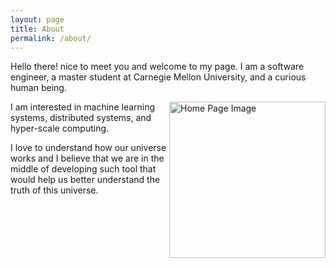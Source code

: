 ```yaml
---
layout: page
title: About
permalink: /about/
---
```


Hello there! nice to meet you and welcome to my page. I am a software engineer, a master student at Carnegie Mellon University, and a curious human being.

<img align="right" src="/assets/img/home_page_image.JPG" alt="Home Page Image" width="250"/>

I am interested in machine learning systems, distributed systems, and hyper-scale computing. 

I love to understand how our universe works and I believe that we are in the middle of developing such tool that would help us better understand the truth of this universe.